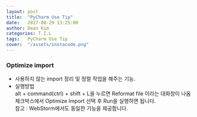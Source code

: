 ```yaml
---
layout: post
title:  "PyCharm Use Tip"
date:   2017-08-29 13:25:00
author: Dean Kim
categories: T.I.L
tags:	PyCharm Use Tip
cover:  "/assets/instacode.png"
---
```


### Optimize import
- 사용하지 않는 import 정리 및 정렬 작업을 해주는 기능.
- 실행방법
  <br>alt + command(ctrl) + shift + L을 누르면 Reformat file 이라는 대화창이 나옴
  <br>체크박스에서 Optimize Import 선택 후 Run을 실행하면 됩니다.
  <br>참고 : WebStorm에서도 동일한 기능을 제공합니다.